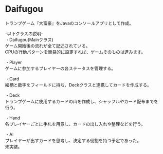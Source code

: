 # Daifugou
トランプゲーム『大富豪』をJavaのコンソールアプリとして作成。

-以下クラスの説明-  
・Daifugou(Mainクラス)  
ゲーム開始後の流れが全て記述されている。  
CPUの行動パターンを簡易的に設定すれば、ゲームそのものは進みます。
  
・Player  
ゲームに参加するプレイヤーの各ステータスを管理する。  
  
・Card  
絵柄と数字をフィールドに持ち、Deckクラスと連携してカードを作成する。  
  
・Deck  
トランプゲームに使用するカードの山を作成し、シャッフルやカード配布までを行う。  
  
・Hand  
各プレイヤーごとに手札を用意し、カードの出し入れや整理などを行う。  
  
・AI  
プレイヤーが出すカードを思考し、決定する役割を持つ予定であった。  
未実装。  
